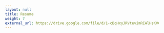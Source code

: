 ```yaml
---
layout: null
title: Resume
weight: 7
external_url: https://drive.google.com/file/d/1-cBqHxyJRVtevimRIAlHsKVC2dItbZF4/view?usp=sharing
---
```

